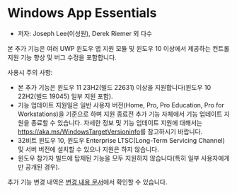 # Windows App Essentials #

* 저자: Joseph Lee(이성원), Derek Riemer 외 다수

본 추가 기능은 여러 UWP 윈도우 앱 지원 모듈 및 윈도우 10 이상에서 제공하는 컨트롤 지원 기능 향상 및 버그 수정을 포함합니다.

사용시 주의 사항:

* 본 추가 기능은 윈도우 11 23H2(빌드 22631) 이상을 지원합니다(윈도우 10 22H2(빌드 19045) 일부 지원 포함).
* 기능 업데이트 지원일은 일반 사용자 버전(Home, Pro, Pro Education, Pro for Workstations)을
  기준으로 하며 지원 종료전 추가 기능 자체에서 기능 업데이트 지원을 종료할 수 있습니다. 자세한 정보 및 기능 업데이트 지원에
  대해서는 <https://aka.ms/WindowsTargetVersioninfo>를 참고하시기 바랍니다.
* 32비트 윈도우 10, 윈도우 Enterprise LTSC(Long-Term Servicing Channel) 및 서버 버전에 설치할
  수 있으나 지원은 하지 않습니다.
* 윈도우 참가자 빌드에 탑제된 기능을 모두 지원하지 않습니다(특히 일부 사용자에게만 공개된 경우).

추가 기능 변경 내역은 [변경 내용 문서][1]에서 확인할 수 있습니다.

[1]: https://github.com/josephsl/wintenapps/blob/main/changes.md
